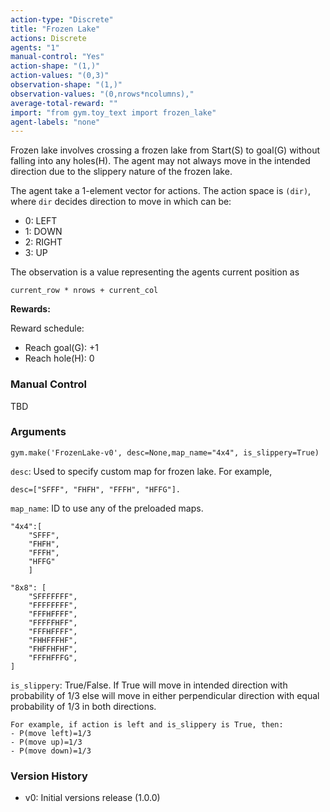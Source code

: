 ```yaml
---
action-type: "Discrete"
title: "Frozen Lake"
actions: Discrete
agents: "1"
manual-control: "Yes"
action-shape: "(1,)"
action-values: "(0,3)"
observation-shape: "(1,)"
observation-values: "(0,nrows*ncolumns),"
average-total-reward: ""
import: "from gym.toy_text import frozen_lake"
agent-labels: "none"
---
```



Frozen lake involves crossing a frozen lake from Start(S) to goal(G) without falling into any holes(H). The agent may not always move in the intended direction due to the slippery nature of the frozen lake.

The agent take a 1-element vector for actions.
The action space is `(dir)`, where `dir` decides direction to move in which can be:

- 0: LEFT
- 1: DOWN
- 2: RIGHT
- 3: UP 

The observation is a value representing the agents current position as

    current_row * nrows + current_col

**Rewards:**

Reward schedule:
- Reach goal(G): +1
- Reach hole(H): 0

### Manual Control

TBD


### Arguments

```
gym.make('FrozenLake-v0', desc=None,map_name="4x4", is_slippery=True)
```

`desc`: Used to specify custom map for frozen lake. For example,

    desc=["SFFF", "FHFH", "FFFH", "HFFG"].

`map_name`: ID to use any of the preloaded maps.

    "4x4":[
        "SFFF", 
        "FHFH", 
        "FFFH", 
        "HFFG"
        ]

    "8x8": [
        "SFFFFFFF",
        "FFFFFFFF",
        "FFFHFFFF",
        "FFFFFHFF",
        "FFFHFFFF",
        "FHHFFFHF",
        "FHFFHFHF",
        "FFFHFFFG",
    ]


    

`is_slippery`: True/False. If True will move in intended direction with probability of 1/3 else will move in either perpendicular direction with equal probability of 1/3 in both directions.

    For example, if action is left and is_slippery is True, then:
    - P(move left)=1/3
    - P(move up)=1/3
    - P(move down)=1/3 
### Version History

* v0: Initial versions release (1.0.0)
